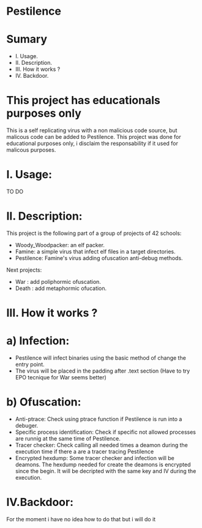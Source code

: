 # Pestilence

# Sumary
- I. Usage.
- II. Description.
- III. How it works ?
- IV. Backdoor.

# This project has educationals purposes only
This is a self replicating virus with a non malicious code source, but malicous code can be added to Pestilence.
This project was done for educational purposes only, i disclaim the responsability if it used for malicous purposes.

# I. Usage:
TO DO

# II. Description:
This project is the following part of a group of projects of 42 schools:
- Woody_Woodpacker: an elf packer.
- Famine: a simple virus that infect elf files in a target directories.
- Pestilence: Famine's virus adding ofuscation anti-debug methods.

Next projects:
  - War : add poliphormic ofuscation.
  - Death : add metaphormic ofucation.

# III. How it works ?

  # a) Infection:
  - Pestilence will infect binaries using the basic method of change the entry point.
  - The virus will be placed in the padding after .text section (Have to try EPO tecnique for War seems better)

  # b) Ofuscation:
 - Anti-ptrace:
      Check using ptrace function if Pestilence is run into a debuger.
 - Specific process identification:
      Check if specific not allowed processes are runnig at the same time of Pestilence.
 - Tracer checker:
      Check calling all needed times a deamon during the execution time if there a are a tracer tracing Pestilence
 - Encrypted hexdump:
      Some tracer checker and infection will be deamons. The hexdump needed for create the deamons is encrypted since the
      begin. It will be decripted with the same key and IV during the execution.
    
# IV.Backdoor:
For the moment i have no idea how to do that but i will do it
